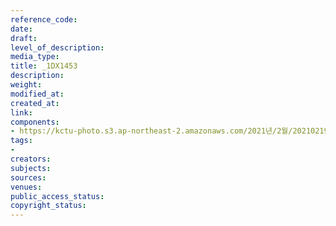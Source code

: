 ```yaml
---
reference_code: 
date: 
draft: 
level_of_description: 
media_type: 
title: _1DX1453
description: 
weight: 
modified_at: 
created_at: 
link: 
components:
- https://kctu-photo.s3.ap-northeast-2.amazonaws.com/2021년/2월/20210219_백기완+선생+발인.영결식.하관/송승현/_1DX1453.jpg
tags:
- 
creators: 
subjects: 
sources: 
venues: 
public_access_status: 
copyright_status: 
---
```

